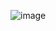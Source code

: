 ![image](https://github.com/prashantjagtap2909/CS50/assets/93985255/d6533c31-54e2-4970-82a7-40d965e4efd9)
